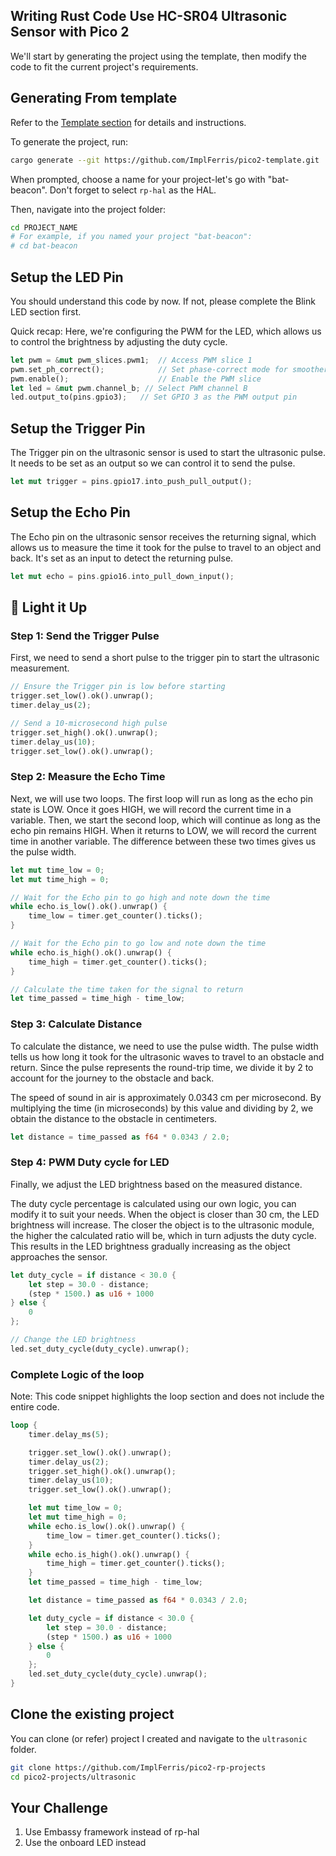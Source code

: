 ## Writing Rust Code Use HC-SR04 Ultrasonic Sensor with Pico 2

We'll start by generating the project using the template, then modify the code to fit the current project's requirements.


## Generating From template

Refer to the [Template section](../cargo-generate.md) for details and instructions.

To generate the project, run:

```sh
cargo generate --git https://github.com/ImplFerris/pico2-template.git
```
When prompted, choose a name for your project-let's go with "bat-beacon". Don't forget to select `rp-hal` as the HAL.

Then, navigate into the project folder:
```sh
cd PROJECT_NAME
# For example, if you named your project "bat-beacon":
# cd bat-beacon
```

## Setup the LED Pin
You should understand this code by now. If not, please complete the Blink LED section first.

Quick recap: Here, we're configuring the PWM for the LED, which allows us to control the brightness by adjusting the duty cycle.

```rust
let pwm = &mut pwm_slices.pwm1;  // Access PWM slice 1
pwm.set_ph_correct();            // Set phase-correct mode for smoother transitions
pwm.enable();                    // Enable the PWM slice
let led = &mut pwm.channel_b; // Select PWM channel B
led.output_to(pins.gpio3);   // Set GPIO 3 as the PWM output pin
```

## Setup the Trigger Pin
The Trigger pin on the ultrasonic sensor is used to start the ultrasonic pulse. It needs to be set as an output so we can control it to send the pulse.

```rust
let mut trigger = pins.gpio17.into_push_pull_output();
```

## Setup the Echo Pin
The Echo pin on the ultrasonic sensor receives the returning signal, which allows us to measure the time it took for the pulse to travel to an object and back. It's set as an input to detect the returning pulse.

```rust
let mut echo = pins.gpio16.into_pull_down_input();
```

## 🦇 Light it Up 

### Step 1: Send the Trigger Pulse
First, we need to send a short pulse to the trigger pin to start the ultrasonic measurement.

```rust
// Ensure the Trigger pin is low before starting
trigger.set_low().ok().unwrap();
timer.delay_us(2);

// Send a 10-microsecond high pulse
trigger.set_high().ok().unwrap();
timer.delay_us(10);
trigger.set_low().ok().unwrap();
```

### Step 2: Measure the Echo Time
Next, we will use two loops. The first loop will run as long as the echo pin state is LOW. Once it goes HIGH, we will record the current time in a variable. Then, we start the second loop, which will continue as long as the echo pin remains HIGH. When it returns to LOW, we will record the current time in another variable. The difference between these two times gives us the pulse width. 

```rust
let mut time_low = 0;
let mut time_high = 0;

// Wait for the Echo pin to go high and note down the time
while echo.is_low().ok().unwrap() {
    time_low = timer.get_counter().ticks();
}

// Wait for the Echo pin to go low and note down the time
while echo.is_high().ok().unwrap() {
    time_high = timer.get_counter().ticks();
}

// Calculate the time taken for the signal to return
let time_passed = time_high - time_low;

```

### Step 3: Calculate Distance
To calculate the distance, we need to use the pulse width. The pulse width tells us how long it took for the ultrasonic waves to travel to an obstacle and return. Since the pulse represents the round-trip time, we divide it by 2 to account for the journey to the obstacle and back.

The speed of sound in air is approximately 0.0343 cm per microsecond. By multiplying the time (in microseconds) by this value and dividing by 2, we obtain the distance to the obstacle in centimeters. 

```rust
let distance = time_passed as f64 * 0.0343 / 2.0;
```

### Step 4: PWM Duty cycle for LED
Finally, we adjust the LED brightness based on the measured distance.

The duty cycle percentage is calculated using our own logic, you can modify it to suit your needs. When the object is closer than 30 cm, the LED brightness will increase. The closer the object is to the ultrasonic module, the higher the calculated ratio will be, which in turn adjusts the duty cycle. This results in the LED brightness gradually increasing as the object approaches the sensor.

```rust
let duty_cycle = if distance < 30.0 {
    let step = 30.0 - distance;
    (step * 1500.) as u16 + 1000
} else {
    0
};

// Change the LED brightness
led.set_duty_cycle(duty_cycle).unwrap();
```

### Complete Logic of the loop
Note: This code snippet highlights the loop section and does not include the entire code.

```rust
loop {
    timer.delay_ms(5);

    trigger.set_low().ok().unwrap();
    timer.delay_us(2);
    trigger.set_high().ok().unwrap();
    timer.delay_us(10);
    trigger.set_low().ok().unwrap();

    let mut time_low = 0;
    let mut time_high = 0;
    while echo.is_low().ok().unwrap() {
        time_low = timer.get_counter().ticks();
    }
    while echo.is_high().ok().unwrap() {
        time_high = timer.get_counter().ticks();
    }
    let time_passed = time_high - time_low;

    let distance = time_passed as f64 * 0.0343 / 2.0;

    let duty_cycle = if distance < 30.0 {
        let step = 30.0 - distance;
        (step * 1500.) as u16 + 1000
    } else {
        0
    };
    led.set_duty_cycle(duty_cycle).unwrap();
}
```


## Clone the existing project
You can clone (or refer) project I created and navigate to the `ultrasonic` folder.

```sh
git clone https://github.com/ImplFerris/pico2-rp-projects
cd pico2-projects/ultrasonic
```

## Your Challenge
1. Use Embassy framework instead of rp-hal
2. Use the onboard LED instead
